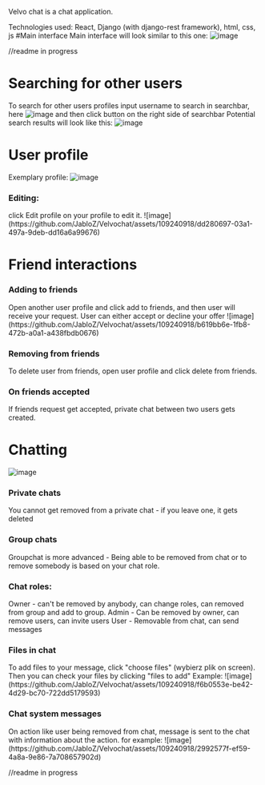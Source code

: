 
Velvo chat is a chat application.

Technologies used: React, Django (with django-rest framework), html, css, js 
#Main interface
Main interface will look similar to this one:
![image](https://github.com/JabloZ/Velvochat/assets/109240918/f507dc8c-0e9a-44c0-9f70-b05428b93e74)

//readme in progress

# Searching for other users
To search for other users profiles input username to search in searchbar, here ![image](https://github.com/JabloZ/Velvochat/assets/109240918/b019ca54-a417-4d3f-936d-d8ac409b4c63) and then click button on the right side of searchbar
Potential search results will look like this: ![image](https://github.com/JabloZ/Velvochat/assets/109240918/8cc38d06-bd1f-4bb8-a9c6-0309fe465e44)


# User profile
Exemplary profile: ![image](https://github.com/JabloZ/Velvochat/assets/109240918/2e8bf487-828b-4fe9-86b1-03f9988f459d)

<h3>Editing:</h3>
  click Edit profile on your profile to edit it. ![image](https://github.com/JabloZ/Velvochat/assets/109240918/dd280697-03a1-497a-9deb-dd16a6a99676)


# Friend interactions
<h3>Adding to friends</h3>
  Open another user profile and click add to friends, and then user will receive your request. User can either accept or decline your offer ![image](https://github.com/JabloZ/Velvochat/assets/109240918/b619bb6e-1fb8-472b-a0a1-a438fbdb0676)
<h3>Removing from friends</h3>
  To delete user from friends, open user profile and click delete from friends.
<h3>On friends accepted</h3>
  If friends request get accepted, private chat between two users gets created.

# Chatting
![image](https://github.com/JabloZ/Velvochat/assets/109240918/a0641075-c76d-4a6c-bfd4-7d2fb07c3a98)

<h3>Private chats</h3>

You cannot get removed from a private chat - if you leave one, it gets deleted
<h3>Group chats</h3>
Groupchat is more advanced - Being able to be removed from chat or to remove somebody is based on your chat role.
<h3>Chat roles:</h3>
Owner - can't be removed by anybody, can change roles, can removed from group and add to group.
Admin - Can be removed by owner, can remove users, can invite users
User - Removable from chat, can send messages
<h3>Files in chat</h3>
To add files to your message, click "choose files" (wybierz plik on screen). Then you can check your files by clicking "files to add" Example:  ![image](https://github.com/JabloZ/Velvochat/assets/109240918/f6b0553e-be42-4d29-bc70-722dd5179593)

<h3>Chat system messages</h3>
On action like user being removed from chat, message is sent to the chat with information about the action. for example: ![image](https://github.com/JabloZ/Velvochat/assets/109240918/2992577f-ef59-4a8a-9e86-7a708657902d)

//readme in progress

